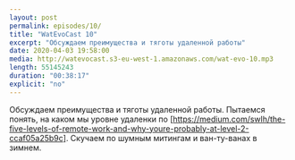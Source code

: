 ```yaml
---
layout: post
permalink: episodes/10/
title: "WatEvoCast 10"
excerpt: "Обсуждаем преимущества и тяготы удаленной работы"
date: 2020-04-03 19:58:00
media: http://watevocast.s3-eu-west-1.amazonaws.com/wat-evo-10.mp3
length: 55145243
duration: "00:38:17"
explicit: "no"
---
```


Обсуждаем преимущества и тяготы удаленной работы. Пытаемся понять, на каком мы уровне удаленки по [https://medium.com/swlh/the-five-levels-of-remote-work-and-why-youre-probably-at-level-2-ccaf05a25b9c]. Скучаем по шумным митингам и ван-ту-ванах в зимнем.
